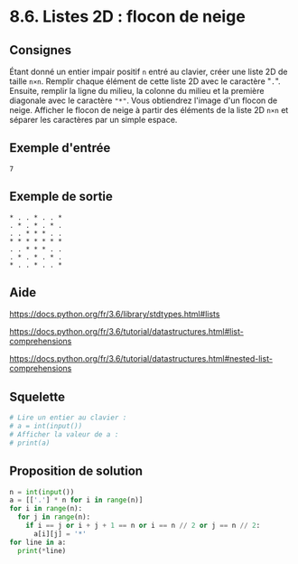 # 8.6. Listes 2D : flocon de neige

## Consignes

Étant donné un entier impair positif `n` entré au clavier, créer une liste 2D de taille `n×n`. Remplir chaque élément de cette liste 2D avec le caractère "`.`". Ensuite, remplir la ligne du milieu, la colonne du milieu et la première diagonale avec le caractère `"*"`.  Vous obtiendrez l'image d'un flocon de neige. Afficher le flocon de neige à partir des éléments de la liste 2D `n×n` et séparer les caractères par un simple espace.

## Exemple d'entrée

```
7
```

## Exemple de sortie

```
* . . * . . *
. * . * . * .
. . * * * . .
* * * * * * *
. . * * * . .
. * . * . * .
* . . * . . *
```

## Aide

https://docs.python.org/fr/3.6/library/stdtypes.html#lists

https://docs.python.org/fr/3.6/tutorial/datastructures.html#list-comprehensions

https://docs.python.org/fr/3.6/tutorial/datastructures.html#nested-list-comprehensions

## Squelette

```python
# Lire un entier au clavier :
# a = int(input())
# Afficher la valeur de a :
# print(a)
```

## Proposition de solution

```python
n = int(input())
a = [['.'] * n for i in range(n)]
for i in range(n):
  for j in range(n):
    if i == j or i + j + 1 == n or i == n // 2 or j == n // 2:
      a[i][j] = '*'
for line in a:
  print(*line)
```

